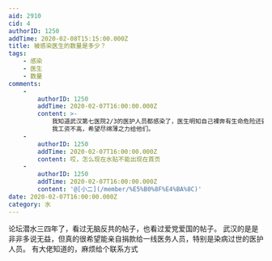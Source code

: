 ```yaml
---
aid: 2910
cid: 4
authorID: 1250
addTime: 2020-02-08T15:15:00.000Z
title: 被感染医生的数量是多少？
tags:
    - 感染
    - 医生
    - 数量
comments:
    -
        authorID: 1250
        addTime: 2020-02-07T16:00:00.000Z
        content: >-
            我知道武汉第七医院2/3的医护人员都感染了，医生明知自己裸奔有生命危险还要去救助别人。这一条就比我高尚，我只会躲在屏幕后面吐槽，而医生完全凭借良知，代价去死亡。
            我工资不高，希望尽绵薄之力给他们。
    -
        authorID: 1250
        addTime: 2020-02-07T16:00:00.000Z
        content: 哎，怎么现在水贴不能出现在首页
    -
        authorID: 1250
        addTime: 2020-02-07T16:00:00.000Z
        content: '@[小二](/member/%E5%B0%8F%E4%BA%8C)'
date: 2020-02-07T16:00:00.000Z
category: 水
---
```


论坛潜水三四年了，看过无脑反共的帖子，也看过爱党爱国的帖子。 武汉的是是非非多说无益，但真的很希望能亲自捐款给一线医务人员，特别是染病过世的医护人员。 有大佬知道的，麻烦给个联系方式
